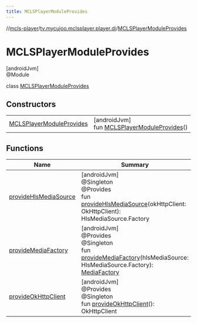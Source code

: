 ```yaml
---
title: MCLSPlayerModuleProvides
---
```

//[mcls-player](../../../index.html)/[tv.mycujoo.mclsplayer.player.di](../index.html)/[MCLSPlayerModuleProvides](index.html)



# MCLSPlayerModuleProvides



[androidJvm]\
@Module



class [MCLSPlayerModuleProvides](index.html)



## Constructors


| | |
|---|---|
| [MCLSPlayerModuleProvides](-m-c-l-s-player-module-provides.html) | [androidJvm]<br>fun [MCLSPlayerModuleProvides](-m-c-l-s-player-module-provides.html)() |


## Functions


| Name | Summary |
|---|---|
| [provideHlsMediaSource](provide-hls-media-source.html) | [androidJvm]<br>@Singleton<br>@Provides<br>fun [provideHlsMediaSource](provide-hls-media-source.html)(okHttpClient: OkHttpClient): HlsMediaSource.Factory |
| [provideMediaFactory](provide-media-factory.html) | [androidJvm]<br>@Provides<br>@Singleton<br>fun [provideMediaFactory](provide-media-factory.html)(hlsMediaSource: HlsMediaSource.Factory): [MediaFactory](../../tv.mycujoo.mclsplayer.player.model/-media-factory/index.html) |
| [provideOkHttpClient](provide-ok-http-client.html) | [androidJvm]<br>@Provides<br>@Singleton<br>fun [provideOkHttpClient](provide-ok-http-client.html)(): OkHttpClient |

